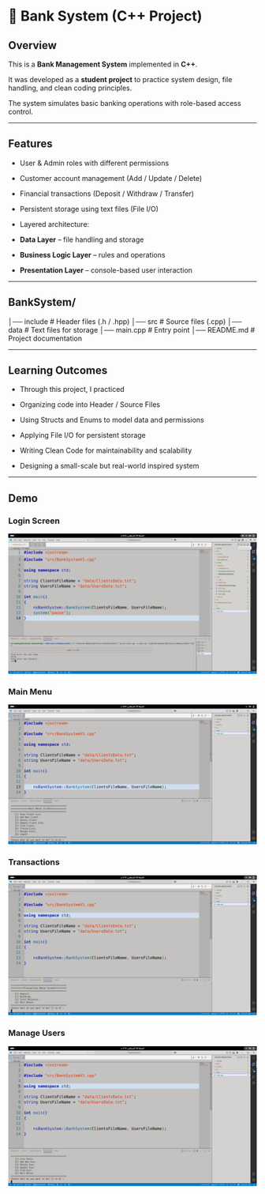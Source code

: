 # 🏦 Bank System (C++ Project)



##  Overview

This is a **Bank Management System** implemented in **C++**.  

It was developed as a **student project** to practice system design, file handling, and clean coding principles.  

The system simulates basic banking operations with role-based access control.



---



##  Features

-  User & Admin roles with different permissions  

-  Customer account management (Add / Update / Delete)  

-  Financial transactions (Deposit / Withdraw / Transfer)  

-  Persistent storage using text files (File I/O)  

-  Layered architecture:

  - **Data Layer** – file handling and storage  

  - **Business Logic Layer** – rules and operations  

  - **Presentation Layer** – console-based user interaction  



---


## BankSystem/
 │── include      # Header files (.h / .hpp)
 │── src          # Source files (.cpp)
 │── data         # Text files for storage
 │── main.cpp       # Entry point
 │── README.md      # Project documentation



---



## Learning Outcomes



- Through this project, I practiced 



- Organizing code into Header / Source Files



- Using Structs and Enums to model data and permissions



- Applying File I/O for persistent storage



- Writing Clean Code for maintainability and scalability



- Designing a small-scale but real-world inspired system



--- 



## Demo



### Login Screen

![Login Screen](Demo/Images/LoginScreen.png)



### Main Menu

![Main Menu](Demo/Images/MainMenueScreen.png)



### Transactions

![Transactions](Demo/Images/TransactionsScreen.png)



### Manage Users

![Manage Users](Demo/Images/ManageUsersScreen.png)
